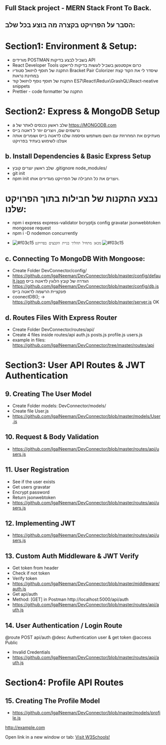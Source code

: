 ## Full Stack project - MERN Stack Front To Back.

## הסבר על הפרויקט בקצרה מה בוצע בכל שלב:

# Section1: Environment & Setup:

- מורידים POSTMAN בשביל לבצע בדיקות API
- React Developer Tools כרום אקסטנשן בשביל לעשות בדיקות לריאקט
- התקנה של תוסף לויזואל סטודיו Bracket Pair Colorizer שיסדר לי את הקוד קצת במחינת נראות
- התקנת של תוסף נוסף לויזואל קוד ES7\React\Redux\GrashQL\React-neative snippets
- Prettier - code formatter התקנה של

# Section2: Express & MongoDB Setup

- a שלב ראשון נכנסים לאתר של https://MONGODB.com
- נרשמים שם, ויוצרים יוזר ל דאטה בייס
- מעתיקים את המחרוזת עם השם משתמש וסיסמה שלנו לדאטה בייס ושומרים אותה אצלנו לשימוש בעתיד בפרויקט

## b. Install Dependencies & Basic Express Setup

- שלב ראשון יוצרים קובץ .gitignore node_modules/
- git init
- npm init ויוצרים את כל החבילה של הפרויקט מגדירים אותו.

# נבצע התקנות של חבילות בתוך הפרויקט שלנו:

- npm i express express-validator bcryptjs config gravatar jsonwebbtoken mongoose request
- npm i -D nodemon concurrently

* ![#f03c15](https://via.placeholder.com/15/f03c15/000000?text=+) `מכאן מתחיל תהליך בניית הקבצים בפרויקט` ![#f03c15](https://via.placeholder.com/15/f03c15/000000?text=+)

## c. Connecting To MongoDB With Mongoose:

- Create Folder DevConnector/config/
- https://github.com/IgalNeeman/DevConnector/blob/master/config/default.json הגדרה של קובץ הלוגין לדאטה בייס
- https://github.com/IgalNeeman/DevConnector/blob/master/config/db.js פונקציית הרשמה לדאטה בייס
- coonectDB(); -> https://github.com/IgalNeeman/DevConnector/blob/master/server.js OK

## d. Routes Files With Express Router

- Create Folder DevConnector/routes/api/
- Create 4 files inside routes/api auth.js posts.js profile.js users.js
- example in files: https://github.com/IgalNeeman/DevConnector/tree/master/routes/api

# Section3: User API Routes & JWT Authentication

## 9. Creating The User Model

- Create Folder models: DevConnector/models/
- Create file User.js
- https://github.com/IgalNeeman/DevConnector/blob/master/models/User.js

## 10. Request & Body Validation

- https://github.com/IgalNeeman/DevConnector/blob/master/routes/api/users.js

## 11. User Registration

- See if the user exists
- Get users gravatar
- Encrypt password
- Return jsonwebtoken
- https://github.com/IgalNeeman/DevConnector/blob/master/routes/api/users.js

## 12. Implementing JWT

- https://github.com/IgalNeeman/DevConnector/blob/master/routes/api/users.js

## 13. Custom Auth Middleware & JWT Verify

- Get token from header
- Check if not token
- Verify token
- https://github.com/IgalNeeman/DevConnector/blob/master/middleware/auth.js
- Get api/auth
- Method: [GET] in Postman http://localhost:5000/api/auth
- https://github.com/IgalNeeman/DevConnector/blob/master/routes/api/auth.js

## 14. User Authentication / Login Route

@route POST api/auth
@desc Authentication user & get token
@access Public

- Invalid Credentials
- https://github.com/IgalNeeman/DevConnector/blob/master/routes/api/auth.js

# Section4: Profile API Routes

## 15. Creating The Profile Model

- https://github.com/IgalNeeman/DevConnector/blob/master/models/profile.js

<a href="http://example.com" target="_blank">http://example.com</a>
<p>Open link in a new window or tab: <a href="https://www.w3schools.com" target="_blank">Visit W3Schools!</a></p>